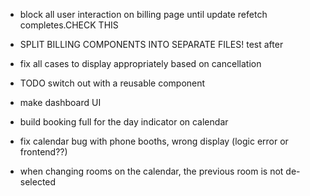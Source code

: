 * block all user interaction on billing page until update refetch completes.CHECK THIS
* SPLIT BILLING COMPONENTS INTO SEPARATE FILES! test after
* fix all cases to display appropriately based on cancellation
* TODO switch out with a reusable component

* make dashboard UI

* build booking full for the day indicator on calendar

* fix calendar bug with phone booths, wrong display (logic error or frontend??)

* when changing rooms on the calendar, the previous room is not de-selected